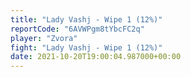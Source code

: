 ```yaml
---
title: "Lady Vashj - Wipe 1 (12%)"
reportCode: "6AVWPgm8tYbcFC2q"
player: "Zvora"
fight: "Lady Vashj - Wipe 1 (12%)"
date: 2021-10-20T19:00:04.987000+00:00
---
```

